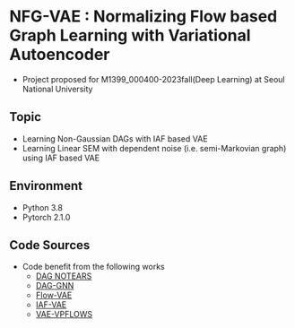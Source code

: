# NFG-VAE : Normalizing Flow based Graph Learning with Variational Autoencoder

- Project proposed for M1399_000400-2023fall(Deep Learning) at Seoul National University

## Topic

- Learning Non-Gaussian DAGs with IAF based VAE
- Learning Linear SEM with dependent noise (i.e. semi-Markovian graph) using IAF based VAE


## Environment

- Python 3.8
- Pytorch 2.1.0


## Code Sources

- Code benefit from the following works
  - [DAG NOTEARS](https://github.com/xunzheng/notears)
  - [DAG-GNN](https://github.com/fishmoon1234/DAG-GNN)
  - [Flow-VAE](https://github.com/fmu2/flow-VAE)
  - [IAF-VAE](https://github.com/pclucas14/iaf-vae)
  - [VAE-VPFLOWS](https://github.com/jmtomczak/vae_vpflows)

